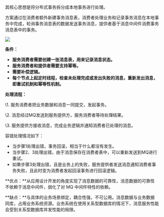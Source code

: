 其核心思想是将分布式事务拆分成本地事务进行处理。



方案通过在消费者额外新建事务消息表，消费者处理业务和记录事务消息在本地事务中完成，轮询事务消息表的数据发送事务消息，提供者基于消息中间件消费事务消息表中的事务。

![](https://ae01.alicdn.com/kf/Ha3443447ef58468097503914994cb5b5Z.png)



**条件：** 

- **服务消费者需要创建一张消息表，用来记录消息状态。**
- **服务消费者和提供者需要支持幂等。**
- **需要补偿逻辑。**
- **每个节点上起定时线程，检查未处理完成或发出失败的消息，重新发出消息，即重试机制和幂等性机制。**



**处理流程：**

\1. 服务消费者把业务数据和消息一同提交，发起事务。

\2. 消息经过MQ发送到服务提供方，服务消费者等待处理结果。

\3. 服务提供方接收消息，完成业务逻辑并通知消费者已处理的消息。



容错处理情况如下：

- 当步骤1处理出错，事务回滚，相当于什么都没有发生。
- 当步骤2、3处理出错，由于消息保存在消费者表中，可以重新发送到MQ进行重试。
- 如果步骤3处理出错，且是业务上的失败，服务提供者发送消息通知消费者事务失败，且此时变为消费者发起回滚事务进行回滚逻辑。



**优点：**从应用设计开发的角度实现了消息数据的可靠性，消息数据的可靠性不依赖于消息中间件，弱化了对 MQ 中间件特性的依赖。



**缺点：**与具体的业务场景绑定，耦合性强，不可公用。消息数据与业务数据同库，占用业务系统资源。业务系统在使用关系型数据库的情况下，消息服务性能会受到关系型数据库并发性能的局限。